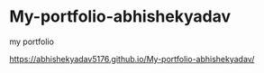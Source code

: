 # My-portfolio-abhishekyadav
my portfolio 


https://abhishekyadav5176.github.io/My-portfolio-abhishekyadav/
